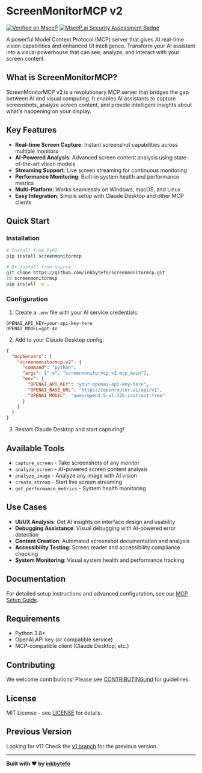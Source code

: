 # ScreenMonitorMCP v2


[![Verified on MseeP](https://mseep.ai/badge.svg)](https://mseep.ai/app/a2dbda0f-f46d-40e1-9c13-0b47eff9df3a)
[![MseeP.ai Security Assessment Badge](https://mseep.net/pr/inkbytefo-screenmonitormcp-badge.png)](https://mseep.ai/app/inkbytefo-screenmonitormcp)


A powerful Model Context Protocol (MCP) server that gives AI real-time vision capabilities and enhanced UI intelligence. Transform your AI assistant into a visual powerhouse that can see, analyze, and interact with your screen content.

## What is ScreenMonitorMCP?

ScreenMonitorMCP v2 is a revolutionary MCP server that bridges the gap between AI and visual computing. It enables AI assistants to capture screenshots, analyze screen content, and provide intelligent insights about what's happening on your display.

## Key Features

- **Real-time Screen Capture**: Instant screenshot capabilities across multiple monitors
- **AI-Powered Analysis**: Advanced screen content analysis using state-of-the-art vision models
- **Streaming Support**: Live screen streaming for continuous monitoring
- **Performance Monitoring**: Built-in system health and performance metrics
- **Multi-Platform**: Works seamlessly on Windows, macOS, and Linux
- **Easy Integration**: Simple setup with Claude Desktop and other MCP clients

## Quick Start

### Installation

```bash
# Install from PyPI
pip install screenmonitormcp

# Or install from source
git clone https://github.com/inkbytefo/screenmonitormcp.git
cd screenmonitormcp
pip install -e .
```

### Configuration

1. Create a `.env` file with your AI service credentials:

```env
OPENAI_API_KEY=your-api-key-here
OPENAI_MODEL=gpt-4o
```

2. Add to your Claude Desktop config:

```json
{
  "mcpServers": {
    "screenmonitormcp-v2": {
      "command": "python",
      "args": ["-m", "screenmonitormcp_v2.mcp_main"],
      "env": {
        "OPENAI_API_KEY": "your-openai-api-key-here",
        "OPENAI_BASE_URL": "https://openrouter.ai/api/v1",
        "OPENAI_MODEL": "qwen/qwen2.5-vl-32b-instruct:free"
      }
    }
  }
}
```

3. Restart Claude Desktop and start capturing!

## Available Tools

- `capture_screen` - Take screenshots of any monitor
- `analyze_screen` - AI-powered screen content analysis
- `analyze_image` - Analyze any image with AI vision
- `create_stream` - Start live screen streaming
- `get_performance_metrics` - System health monitoring

## Use Cases

- **UI/UX Analysis**: Get AI insights on interface design and usability
- **Debugging Assistance**: Visual debugging with AI-powered error detection
- **Content Creation**: Automated screenshot documentation and analysis
- **Accessibility Testing**: Screen reader and accessibility compliance checking
- **System Monitoring**: Visual system health and performance tracking

## Documentation

For detailed setup instructions and advanced configuration, see our [MCP Setup Guide](MCP_SETUP_GUIDE.md).

## Requirements

- Python 3.8+
- OpenAI API key (or compatible service)
- MCP-compatible client (Claude Desktop, etc.)

## Contributing

We welcome contributions! Please see [CONTRIBUTING.md](CONTRIBUTING.md) for guidelines.

## License

MIT License - see [LICENSE](LICENSE) for details.

## Previous Version

Looking for v1? Check the [v1 branch](https://github.com/inkbytefo/ScreenMonitorMCP/tree/v1) for the previous version.

---

**Built with ❤️ by [inkbytefo](https://github.com/inkbytefo)**
